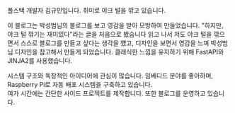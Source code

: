 풀스택 개발자 김규민입니다. 취미로 야크 털을 깎고 있습니다.

이 블로그는 박성범님의 블로그를 보고 영감을 받아 모방하여 만들었습니다.
"하지만, 야크 털 깎기는 재미있다"라는 글을 처음으로 봤습니다
읽고 나서 저도 야크 털을 깎으면서 스스로 블로그를 만들고 싶다는 생각을 헀고, 
디자인을 보면서 영감을 느껴 박성범님 디자인을 참고해서 만들게 되었습니다.
클래식한 느낌을 유지하기 위해 FastAPI와 JINJA2를 사용했습니다.

시스템 구조와 독창적인 아이디어에 관심이 많습니다. 
임베디드 분야를 좋아하며, Raspberry Pi로 자동 배포 시스템을 구축하고 있습니다.  
여가 시간에는 간단한 사이드 프로젝트를 제작합니다. 또한 블로그를 운영하고 있습니다.